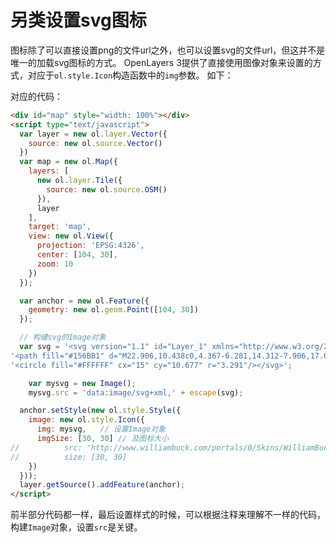 # 另类设置svg图标

图标除了可以直接设置png的文件url之外，也可以设置svg的文件url，但这并不是唯一的加载svg图标的方式。 OpenLayers 3提供了直接使用图像对象来设置的方式，对应于`ol.style.Icon`构造函数中的`img`参数。 如下：

<head>                  
	<link href="../src/ol3.13.1/ol.css" rel="stylesheet" type="text/css" />
	<script type="text/javascript" src="../src/ol3.13.1/ol.js" charset="utf-8"></script>
</head>
<div id="map" style="width: 100%"></div>
<script type="text/javascript">
  var layer = new ol.layer.Vector({
    source: new ol.source.Vector()
  })
  var map = new ol.Map({
    layers: [
      new ol.layer.Tile({
        source: new ol.source.OSM()
      }), 
      layer
    ],
    target: 'map',
    view: new ol.View({
      projection: 'EPSG:4326',
      center: [104, 30],
      zoom: 10
    })
  });

  var anchor = new ol.Feature({
    geometry: new ol.geom.Point([104, 30])
  });

  // 构建svg的Image对象
  var svg = '<svg version="1.1" id="Layer_1" xmlns="http://www.w3.org/2000/svg" xmlns:xlink="http://www.w3.org/1999/xlink" x="0px" y="0px" width="30px" height="30px" viewBox="0 0 30 30" enable-background="new 0 0 30 30" xml:space="preserve">'+    
'<path fill="#156BB1" d="M22.906,10.438c0,4.367-6.281,14.312-7.906,17.031c-1.719-2.75-7.906-12.665-7.906-17.031S10.634,2.531,15,2.531S22.906,6.071,22.906,10.438z"/>'+
'<circle fill="#FFFFFF" cx="15" cy="10.677" r="3.291"/></svg>';

	var mysvg = new Image();
	mysvg.src = 'data:image/svg+xml,' + escape(svg);

  anchor.setStyle(new ol.style.Style({
    image: new ol.style.Icon({
      img: mysvg,	// 设置Image对象
      imgSize: [30, 30]	// 及图标大小
//          src: 'http://www.williambuck.com/portals/0/Skins/WilliamBuck2014/images/location-icon.svg',
//          size: [30, 30]
    })
  }));
  layer.getSource().addFeature(anchor);
</script>

对应的代码：
```html
<div id="map" style="width: 100%"></div>
<script type="text/javascript">
  var layer = new ol.layer.Vector({
    source: new ol.source.Vector()
  })
  var map = new ol.Map({
    layers: [
      new ol.layer.Tile({
        source: new ol.source.OSM()
      }), 
      layer
    ],
    target: 'map',
    view: new ol.View({
      projection: 'EPSG:4326',
      center: [104, 30],
      zoom: 10
    })
  });

  var anchor = new ol.Feature({
    geometry: new ol.geom.Point([104, 30])
  });

  // 构建svg的Image对象
  var svg = '<svg version="1.1" id="Layer_1" xmlns="http://www.w3.org/2000/svg" xmlns:xlink="http://www.w3.org/1999/xlink" x="0px" y="0px" width="30px" height="30px" viewBox="0 0 30 30" enable-background="new 0 0 30 30" xml:space="preserve">'+    
'<path fill="#156BB1" d="M22.906,10.438c0,4.367-6.281,14.312-7.906,17.031c-1.719-2.75-7.906-12.665-7.906-17.031S10.634,2.531,15,2.531S22.906,6.071,22.906,10.438z"/>'+
'<circle fill="#FFFFFF" cx="15" cy="10.677" r="3.291"/></svg>';

	var mysvg = new Image();
	mysvg.src = 'data:image/svg+xml,' + escape(svg);

  anchor.setStyle(new ol.style.Style({
    image: new ol.style.Icon({
      img: mysvg,	// 设置Image对象
      imgSize: [30, 30]	// 及图标大小
//          src: 'http://www.williambuck.com/portals/0/Skins/WilliamBuck2014/images/location-icon.svg',
//          size: [30, 30]
    })
  }));
  layer.getSource().addFeature(anchor);
</script>
```
前半部分代码都一样，最后设置样式的时候，可以根据注释来理解不一样的代码，构建`Image`对象，设置`src`是关键。



